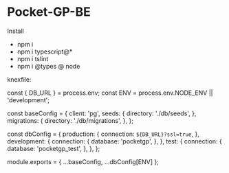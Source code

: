 # Pocket-GP-BE

Install
- npm i
- npm i typescript@*
- npm i tslint
- npm i @types @ node

knexfile:

const { DB_URL } = process.env;
const ENV = process.env.NODE_ENV || 'development';

const baseConfig = {
 client: 'pg',
 seeds: {
   directory: './db/seeds',
 },
 migrations: {
   directory: './db/migrations',
 },
};

const dbConfig = {
 production: {
   connection: `${DB_URL}?ssl=true`,
 },
 development: {
   connection: {
     database: 'pocketgp',
   },
 },
 test: {
   connection: {
     database: 'pocketgp_test',
   },
 },
};

module.exports = { ...baseConfig, ...dbConfig[ENV] };